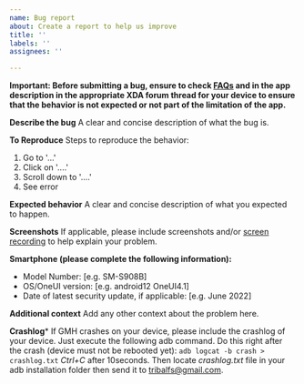 ```yaml
---
name: Bug report
about: Create a report to help us improve
title: ''
labels: ''
assignees: ''

---
```


**Important: Before submitting a bug, ensure to check [FAQs](https://github.com/tribalfs/GalaxyMaxHzPub/wiki/FREQUENTLY-ASK-QUESTIONS-(FAQs))  and in the app description in the appropriate XDA forum thread for your device to ensure that the behavior is not expected or not part of the limitation of the app.**

**Describe the bug**
A clear and concise description of what the bug is.

**To Reproduce**
Steps to reproduce the behavior:
1. Go to '...'
2. Click on '....'
3. Scroll down to '....'
4. See error

**Expected behavior**
A clear and concise description of what you expected to happen.

**Screenshots**
If applicable, please include screenshots and/or [screen recording](https://play.google.com/store/apps/details?id=us.rec.screen) to help explain your problem. 

**Smartphone (please complete the following information):**
 - Model Number: [e.g. SM-S908B]
 - OS/OneUI version:  [e.g. android12 OneUI4.1]
 - Date of latest security update, if applicable: [e.g. June 2022]

**Additional context**
Add any other context about the problem here.

**Crashlog***
If GMH crashes on your device, please include the crashlog of your device.  Just execute the following adb command.  Do this right after the crash (device must not be rebooted yet):
`adb logcat -b crash > crashlog.txt`
_Ctrl+C_ after 10seconds.
Then locate _crashlog.txt_ file in your adb installation folder then send it to tribalfs@gmail.com.
